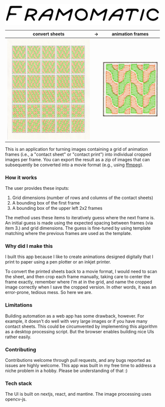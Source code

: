 ![framomatic logo](public/logo.png)

convert sheets          | → | animation frames
:----------------------:|:-:|:-----------------------:
![demo pic](demo.png)   |   | ![demo video](demo.gif)

This is an application for turning images containing a grid of animation frames (i.e., a "contact sheet" or "contact print") into individual cropped images per frame. You can export the result as a zip of images that can subsequently be converted into a movie format (e.g., using [ffmpeg](https://superuser.com/a/1462082)).

### How it works

The user provides these inputs:

1. Grid dimensions (number of rows and columns of the contact sheets)
2. A bounding box of the first frame
3. A bounding box of the upper left 2x2 frames

The method uses these items to iteratively guess where the next frame is. An initial guess is made using the expected spacing between frames (via item 3.) and grid dimensions. The guess is fine-tuned by using template matching where the previous frames are used as the template.

### Why did I make this

I built this app because I like to create animations designed digitally that I print to paper using a pen plotter or an inkjet printer.

To convert the printed sheets back to a movie format, I would need to scan the sheet, and then crop each frame manually, taking care to center the frame exactly, remember where I'm at in the grid, and name the cropped image correctly when I save the cropped version. In other words, it was an error-prone, tedious mess. So here we are.

### Limitations

Building automation as a web app has some drawback, however. For example, it doesn't do well with very large images or if you have many contact sheets. This could be circumvented by implementing this algorithm as a desktop processing script. But the browser enables building nice UIs rather easily.

### Contributing

Contributions welcome through pull requests, and any bugs reported as issues are highly welcome. This app was built in my free time to address a niche problem in a hobby. Please be understanding of that :)

### Tech stack

The UI is built on nextjs, react, and mantine. The image processing uses opencv-js. 
